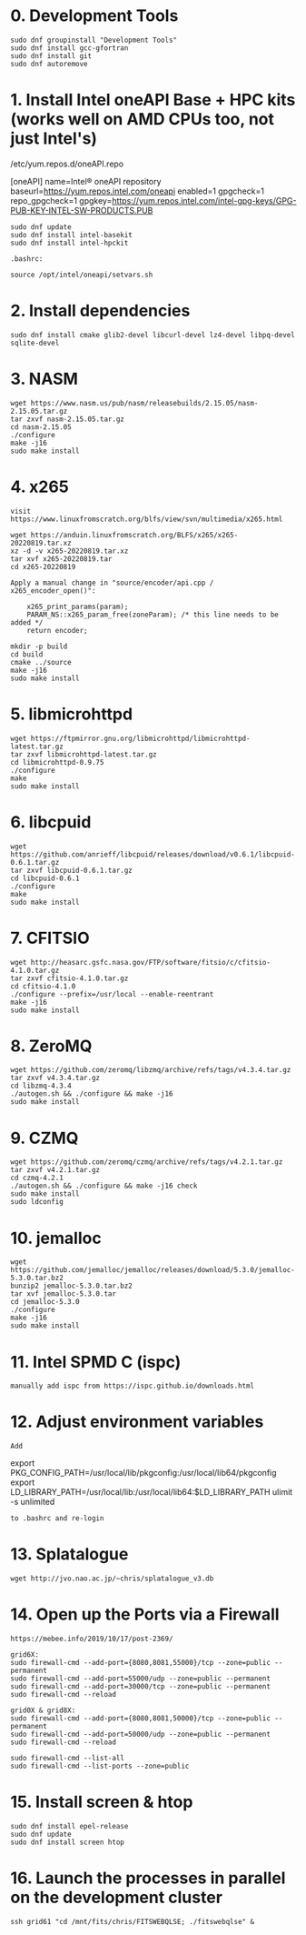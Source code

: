 # 0. Development Tools

	sudo dnf groupinstall "Development Tools"
	sudo dnf install gcc-gfortran
    sudo dnf install git
    sudo dnf autoremove

# 1. Install Intel oneAPI Base + HPC kits (works well on AMD CPUs too, not just Intel's)

/etc/yum.repos.d/oneAPI.repo

[oneAPI]
name=Intel® oneAPI repository
baseurl=https://yum.repos.intel.com/oneapi
enabled=1
gpgcheck=1
repo_gpgcheck=1
gpgkey=https://yum.repos.intel.com/intel-gpg-keys/GPG-PUB-KEY-INTEL-SW-PRODUCTS.PUB

    sudo dnf update
    sudo dnf install intel-basekit
    sudo dnf install intel-hpckit

    .bashrc:

    source /opt/intel/oneapi/setvars.sh

# 2. Install dependencies

    sudo dnf install cmake glib2-devel libcurl-devel lz4-devel libpq-devel sqlite-devel

# 3. NASM

    wget https://www.nasm.us/pub/nasm/releasebuilds/2.15.05/nasm-2.15.05.tar.gz
    tar zxvf nasm-2.15.05.tar.gz
    cd nasm-2.15.05
    ./configure
    make -j16
    sudo make install

# 4. x265

    visit https://www.linuxfromscratch.org/blfs/view/svn/multimedia/x265.html

    wget https://anduin.linuxfromscratch.org/BLFS/x265/x265-20220819.tar.xz
    xz -d -v x265-20220819.tar.xz
    tar xvf x265-20220819.tar
    cd x265-20220819

    Apply a manual change in "source/encoder/api.cpp / x265_encoder_open()":

        x265_print_params(param);
        PARAM_NS::x265_param_free(zoneParam); /* this line needs to be added */
        return encoder;

    mkdir -p build
    cd build
    cmake ../source
    make -j16
    sudo make install

# 5. libmicrohttpd

    wget https://ftpmirror.gnu.org/libmicrohttpd/libmicrohttpd-latest.tar.gz
    tar zxvf libmicrohttpd-latest.tar.gz
    cd libmicrohttpd-0.9.75
    ./configure
    make
    sudo make install

# 6. libcpuid
    
    wget https://github.com/anrieff/libcpuid/releases/download/v0.6.1/libcpuid-0.6.1.tar.gz
    tar zxvf libcpuid-0.6.1.tar.gz
    cd libcpuid-0.6.1
    ./configure
    make
    sudo make install

# 7. CFITSIO

    wget http://heasarc.gsfc.nasa.gov/FTP/software/fitsio/c/cfitsio-4.1.0.tar.gz
    tar zxvf cfitsio-4.1.0.tar.gz
    cd cfitsio-4.1.0
    ./configure --prefix=/usr/local --enable-reentrant
    make -j16
    sudo make install

# 8. ZeroMQ

    wget https://github.com/zeromq/libzmq/archive/refs/tags/v4.3.4.tar.gz
    tar zxvf v4.3.4.tar.gz
    cd libzmq-4.3.4
    ./autogen.sh && ./configure && make -j16
    sudo make install

# 9. CZMQ

    wget https://github.com/zeromq/czmq/archive/refs/tags/v4.2.1.tar.gz
    tar zxvf v4.2.1.tar.gz
    cd czmq-4.2.1
    ./autogen.sh && ./configure && make -j16 check
    sudo make install
    sudo ldconfig

# 10. jemalloc

    wget https://github.com/jemalloc/jemalloc/releases/download/5.3.0/jemalloc-5.3.0.tar.bz2
    bunzip2 jemalloc-5.3.0.tar.bz2
    tar xvf jemalloc-5.3.0.tar
    cd jemalloc-5.3.0
    ./configure
    make -j16
    sudo make install

# 11. Intel SPMD C (ispc)

    manually add ispc from https://ispc.github.io/downloads.html

# 12. Adjust environment variables

	Add

export PKG_CONFIG_PATH=/usr/local/lib/pkgconfig:/usr/local/lib64/pkgconfig
export LD_LIBRARY_PATH=/usr/local/lib:/usr/local/lib64:$LD_LIBRARY_PATH
ulimit -s unlimited

    to .bashrc and re-login

# 13. Splatalogue

    wget http://jvo.nao.ac.jp/~chris/splatalogue_v3.db

# 14. Open up the Ports via a Firewall

    https://mebee.info/2019/10/17/post-2369/
    
    grid6X:
    sudo firewall-cmd --add-port={8080,8081,55000}/tcp --zone=public --permanent
    sudo firewall-cmd --add-port=55000/udp --zone=public --permanent
    sudo firewall-cmd --add-port=30000/tcp --zone=public --permanent
    sudo firewall-cmd --reload

    grid0X & grid8X:
    sudo firewall-cmd --add-port={8080,8081,50000}/tcp --zone=public --permanent
    sudo firewall-cmd --add-port=50000/udp --zone=public --permanent    
    sudo firewall-cmd --reload

    sudo firewall-cmd --list-all
    sudo firewall-cmd --list-ports --zone=public

# 15. Install screen & htop

    sudo dnf install epel-release
    sudo dnf update
    sudo dnf install screen htop

# 16. Launch the processes in parallel on the development cluster

    ssh grid61 "cd /mnt/fits/chris/FITSWEBQLSE; ./fitswebqlse" &